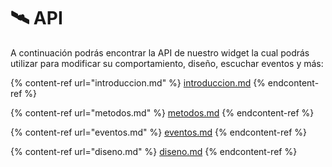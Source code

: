 # 🛰 API

A continuación podrás encontrar la API de nuestro widget la cual podrás utilizar para modificar su comportamiento, diseño, escuchar eventos y más:

{% content-ref url="introduccion.md" %}
[introduccion.md](introduccion.md)
{% endcontent-ref %}

{% content-ref url="metodos.md" %}
[metodos.md](metodos.md)
{% endcontent-ref %}

{% content-ref url="eventos.md" %}
[eventos.md](eventos.md)
{% endcontent-ref %}

{% content-ref url="diseno.md" %}
[diseno.md](diseno.md)
{% endcontent-ref %}
